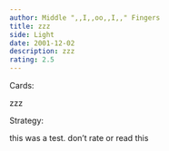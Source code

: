 ```yaml
---
author: Middle ",,I,,oo,,I,," Fingers
title: zzz
side: Light
date: 2001-12-02
description: zzz
rating: 2.5
---
```

Cards: 

zzz 

Strategy: 

this was a test. don’t rate or read this  